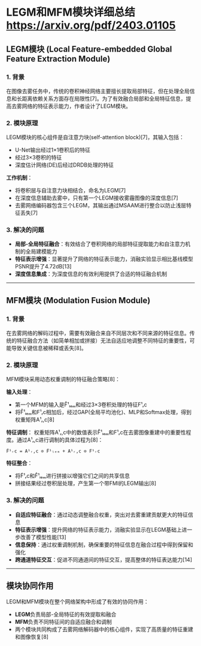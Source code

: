 # LEGM和MFM模块详细总结 https://arxiv.org/pdf/2403.01105

## LEGM模块 (Local Feature-embedded Global Feature Extraction Module)

### 1. 背景
在图像去雾任务中，传统的卷积神经网络主要擅长提取局部特征，但在处理全局信息和长距离依赖关系方面存在局限性[7]。为了有效融合局部和全局特征信息，提高去雾网络的特征表示能力，作者设计了LEGM模块。

### 2. 模块原理
LEGM模块的核心组件是自注意力块(self-attention block)[7]，其输入包括：
- U-Net输出经过1×1卷积后的特征
- 经过3×3卷积的特征  
- 深度估计网络(DE)后经过DRDB处理的特征

**工作机制**：
- 将卷积层与自注意力块相结合，命名为LEGM[7]
- 在深度信息辅助去雾中，只有第一个LEGM接收雾霾图像的深度信息[7]
- 去雾网络编码器包含三个LEGM，其输出通过MSAAM进行整合以防止浅层特征丢失[7]

### 3. 解决的问题
- **局部-全局特征融合**：有效结合了卷积网络的局部特征提取能力和自注意力机制的全局建模能力
- **特征表示增强**：显著提升了网络的特征表示能力，消融实验显示相比基线模型PSNR提升了4.72dB[13]
- **深度信息集成**：为深度信息的有效利用提供了合适的特征融合机制

---

## MFM模块 (Modulation Fusion Module)

### 1. 背景
在去雾网络的解码过程中，需要有效融合来自不同层次和不同来源的特征信息。传统的特征融合方法（如简单相加或拼接）无法自适应地调整不同特征的重要性，可能导致关键信息被稀释或丢失[8]。

### 2. 模块原理
MFM模块采用动态权重调制的特征融合策略[8]：

**输入处理**：
- 第一个MFM的输入是F̂¹ₗₑₘ和经过3×3卷积处理的特征F¹ᵣc
- 将F̂¹ₗₑₘ和F¹ᵣc相加后，经过GAP(全局平均池化)、MLP和Softmax处理，得到权重矩阵A¹ᵣ,c[8]

**特征调制**：
权重矩阵A¹ᵣ,c中的数值表示F̂¹ₗₑₘ和F¹ᵣc在去雾图像重建中的重要性程度。通过A¹ᵣ,c进行调制的具体过程为[8]：
```
F̃¹ᵣc = A¹ᵣ,c ⊙ F̂¹ₗₑₘ + A¹ᵣ,c ⊙ F¹ᵣc
```

**特征整合**：
- 将F̃¹ᵣc和F̂¹ₗₑₘ进行拼接以增强它们之间的共享信息
- 拼接结果经过卷积层处理，产生第一个带FMI的LEGM输出[8]

### 3. 解决的问题
- **自适应特征融合**：通过动态调整融合权重，突出对去雾重建贡献更大的特征信息
- **特征表示增强**：提升网络的特征表示能力，消融实验显示在LEGM基础上进一步改善了模型性能[13]
- **信息保持**：通过权重调制机制，确保重要的特征信息在融合过程中得到保留和强化
- **跨通道特征交互**：促进不同通道间的特征交互，提高整体的特征表达能力[14]

---

## 模块协同作用

LEGM和MFM模块在整个网络架构中形成了有效的协同作用：
- **LEGM**负责局部-全局特征的有效提取和融合
- **MFM**负责不同特征间的自适应融合和调制
- 两个模块共同构成了去雾网络解码器中的核心组件，实现了高质量的特征重建和图像恢复[8]